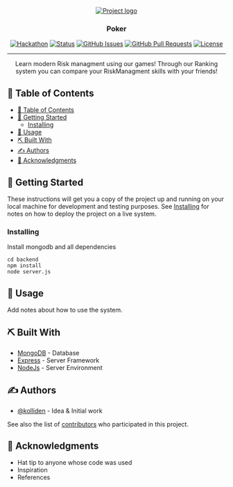 <p align="center">
  <a href="" rel="noopener">
 <img src="https://i.imgur.com/AZ2iWek.png" alt="Project logo"></a>
</p>
<h3 align="center">Poker</h3>

<div align="center">

[![Hackathon](https://img.shields.io/badge/hackathon-name-orange.svg)](http://hackathon.url.com)
[![Status](https://img.shields.io/badge/status-active-success.svg)]()
[![GitHub Issues](https://img.shields.io/github/issues/kylelobo/The-Documentation-Compendium.svg)](https://github.com/kolliden/pokerRankedForKids/issues)
[![GitHub Pull Requests](https://img.shields.io/github/issues-pr/kylelobo/The-Documentation-Compendium.svg)](https://github.com/kolliden/pokerRankedForKids/pulls)
[![License](https://img.shields.io/badge/license-MIT-blue.svg)](LICENSE.md)

</div>

---

<p align="center"> Learn modern Risk managment using our games! Through our Ranking system you
 can compare your RiskManagment skills with your friends!    <br> 
</p>

## 📝 Table of Contents

- [📝 Table of Contents](#-table-of-contents)
- [🏁 Getting Started ](#-getting-started-)
  - [Installing](#installing)
- [🎈 Usage ](#-usage-)
- [⛏️ Built With ](#️-built-with-)
- [✍️ Authors ](#️-authors-)
- [🎉 Acknowledgments ](#-acknowledgments-)

<!-- ## 🧐 Problem Statement <a name = "problem_statement"></a>

It is useful to design and follow a specific format when writing a problem statement. While there are several options
for doing this, the following is a simple and straightforward template often used in Business Analysis to maintain
focus on defining the problem.

- IDEAL: This section is used to describe the desired or “to be” state of the process or product. At large, this section
  should illustrate what the expected environment would look like once the solution is implemented.
- REALITY: This section is used to describe the current or “as is” state of the process or product.
- CONSEQUENCES: This section is used to describe the impacts on the business if the problem is not fixed or improved upon.
  This includes costs associated with loss of money, time, productivity, competitive advantage, and so forth.

Following this format will result in a workable document that can be used to understand the problem and elicit
requirements that will lead to a winning solution. -->
<!-- 
## 💡 Idea / Solution <a name = "idea"></a>

This section is used to describe potential solutions.

Once the ideal, reality, and consequences sections have been
completed, and understood, it becomes easier to provide a solution for solving the problem. -->

<!-- ## ⛓️ Dependencies / Limitations <a name = "limitations"></a>

- What are the dependencies of your project?
- Describe each limitation in detailed but concise terms
- Explain why each limitation exists
- Provide the reasons why each limitation could not be overcome using the method(s) chosen to acquire.
- Assess the impact of each limitation in relation to the overall findings and conclusions of your project, and if
  appropriate, describe how these limitations could point to the need for further research. -->

<!-- ## 🚀 Future Scope <a name = "future_scope"></a>

Write about what you could not develop during the course of the Hackathon; and about what your project can achieve
in the future. -->

## 🏁 Getting Started <a name = "getting_started"></a>

These instructions will get you a copy of the project up and running on your local machine for development
and testing purposes. See [Installing](#installing) for notes on how to deploy the project on a live system.

### Installing

Install mongodb and all dependencies

```
cd backend
npm install
node server.js
```

## 🎈 Usage <a name="usage"></a>

Add notes about how to use the system.

## ⛏️ Built With <a name = "tech_stack"></a>

- [MongoDB](https://www.mongodb.com/) - Database
- [Express](https://expressjs.com/) - Server Framework
- [NodeJs](https://nodejs.org/en/) - Server Environment

## ✍️ Authors <a name = "authors"></a>

- [@kolliden](https://github.com/kolliden) - Idea & Initial work

See also the list of [contributors](https://github.com/kylelobo/The-Documentation-Compendium/contributors)
who participated in this project.

## 🎉 Acknowledgments <a name = "acknowledgments"></a>

- Hat tip to anyone whose code was used
- Inspiration
- References
